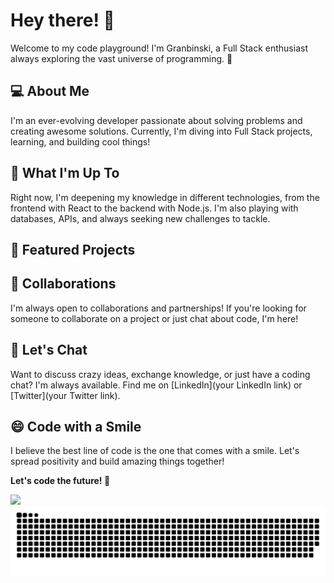 # Hey there! 👋

Welcome to my code playground! I'm Granbinski, a Full Stack enthusiast always exploring the vast universe of programming. 🚀

## 💻 About Me
I'm an ever-evolving developer passionate about solving problems and creating awesome solutions. Currently, I'm diving into Full Stack projects, learning, and building cool things!

## 🌱 What I'm Up To
Right now, I'm deepening my knowledge in different technologies, from the frontend with React to the backend with Node.js. I'm also playing with databases, APIs, and always seeking new challenges to tackle.

## 🚀 Featured Projects

## 👯 Collaborations
I'm always open to collaborations and partnerships! If you're looking for someone to collaborate on a project or just chat about code, I'm here!

## 💬 Let's Chat
Want to discuss crazy ideas, exchange knowledge, or just have a coding chat? I'm always available. Find me on [LinkedIn](your LinkedIn link) or [Twitter](your Twitter link).

## 😄 Code with a Smile
I believe the best line of code is the one that comes with a smile. Let's spread positivity and build amazing things together!

**Let's code the future! 🚀**

<picture>
  <source
    srcset="https://github-readme-stats.vercel.app/api?username=Granbinski&show_icons=true&theme=dark"
    media="(prefers-color-scheme:dark)"
  />
  <source
    srcset="https://github-readme-stats.vercel.app/api?username=Granbinski&show_icons=true"
    media="(prefers-color-scheme: light), (prefers-color-scheme: no-preference)"
  />
  <img src="https://github-readme-stats.vercel.app/api?username=Granbinski&show_icons=true" />
</picture>

<picture>
  <source media="(prefers-color-scheme: dark)" srcset="https://raw.githubusercontent.com/platane/platane/output/github-contribution-grid-snake-dark.svg">
  <source media="(prefers-color-scheme: light)" srcset="https://raw.githubusercontent.com/platane/platane/output/github-contribution-grid-snake.svg">
  <img alt="github contribution grid snake animation" src="https://raw.githubusercontent.com/platane/platane/output/github-contribution-grid-snake.svg">
</picture>
